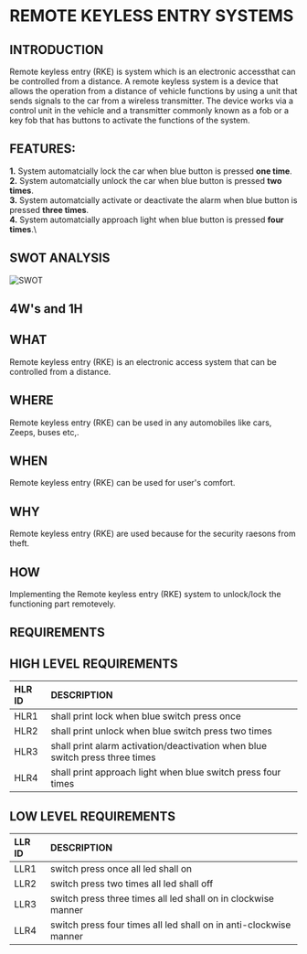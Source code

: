 # REMOTE KEYLESS ENTRY SYSTEMS
## INTRODUCTION
Remote keyless entry (RKE) is  system which is an electronic accessthat can be controlled from a distance.
A remote keyless system is a device that allows the operation from a distance of vehicle functions by using a unit that sends signals to the car from a wireless transmitter. The device works via a control unit in the vehicle and a transmitter commonly known as a fob or a key fob that has buttons to activate the functions of the system.

## FEATURES:
**1.** System automatcially lock the car when blue button is pressed **one time**.\
**2.** System automatcially unlock the car when blue button is pressed **two times**.\
**3.** System automatcially activate or deactivate the alarm when blue button is pressed **three times**.\
**4.** System automatcially approach light when blue button is pressed **four times**.\

## SWOT ANALYSIS

![SWOT](https://user-images.githubusercontent.com/99973003/157827427-6fb3edcc-60d6-44a5-87f2-995880370631.png)

## 4W's and 1H
## WHAT
Remote keyless entry (RKE) is an electronic access system that can be controlled from a distance. 
## WHERE
Remote keyless entry (RKE) can be used in any automobiles like cars, Zeeps, buses etc,. 
## WHEN
Remote keyless entry (RKE) can be used for user's comfort.
## WHY
Remote keyless entry (RKE) are used because for the security raesons from theft.
## HOW
Implementing the Remote keyless entry (RKE) system to unlock/lock the functioning part remotevely.

## REQUIREMENTS
## HIGH LEVEL REQUIREMENTS
|HLR ID|DESCRIPTION|
|:-----|:----------|
|HLR1|shall print lock when blue switch press once|
|HLR2|shall print unlock when blue switch press two times|
|HLR3|shall print alarm activation/deactivation when blue switch press three times|
|HLR4|shall print approach light when blue switch press four times|

## LOW LEVEL REQUIREMENTS
|LLR ID|DESCRIPTION|
|:-----|:----------|
|LLR1|switch press once all led shall on|
|LLR2|switch press two times all led shall off|
|LLR3|switch press three times all led shall on in clockwise manner|
|LLR4|switch press four times all led shall on in anti-clockwise manner |

